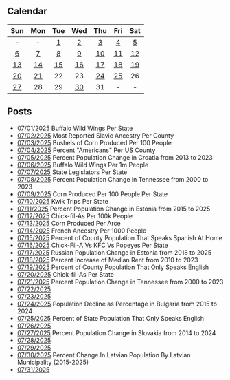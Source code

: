 ## Calendar

|Sun|Mon|Tue|Wed|Thu|Fri|Sat|
|:-:|:-:|:-:|:-:|:-:|:-:|:-:|
| - | - |[1](../../projects/restaurants/Buffalo_Wild_Wings_Per_State/)|[2](../../projects/ethnicity/Slavic_Ancestry_Per_County/)|[3](../../projects/agriculture/Corn_Production_Per_State/)|[4](../../projects/ethnicity/Americans_Per_County/)|[5](../../projects/demography/Population_Change_Croatia_2013-2023/)|
|[6](../../projects/restaurants/Buffalo_Wild_Wings_Per_Capita/)|[7](../../projects/politics/State_Legislators_Per_State/)|[8](../../projects/demography/Population_Change_Tennessee_2000-2023/)|[9](../../projects/agriculture/Corn_Production_Per_Capita/)|[10](../../projects/stores/Kwik_Trip_Per_State/)|[11](../../projects/demography/Population_Change_Estonia_2015-2025/)|[12](../../projects/restaurants/Chick-fil-a_Per_Capita/)|
|[13](../../projects/agriculture/Corn_Production_Per_Acre/)|[14](../../projects/ethnicity/French_In_USA/)|[15](../../projects/demography/Speak_Language_Spanish_At_Home_Per_County/)|[16](../../projects/versus/Chick-Fil-A_Vs_KFC_Vs_Popeyes/)|[17](../../projects/demography/Population_Change_Russians_In_Estonia_2018_2025/)|[18](../../projects/economics/Change_In_Rent_2010-2023_Per_State/)|[19](../../projects/demography/Speak_Only_English_Per_County/)|
|[20](../../projects/restaurants/Chick-fil-a_Per_State/)|[21](../../projects/demography/Population_Change_West_Virginia_2000-2023/)|22|23|[24](../../projects/demography/Population_Change_Turkish_In_Bulgaria_2011-2021/)|[25](../../projects/demography/Speak_Only_English_Per_State/)|26|
|[27](../../projects/demography/Population_Change_Slovakia_2014-2024/)|28|29|[30](../../projects/demography/Population_Change_Latvians_In_Latvia_2015-2025/)|31|-|-|

## Posts

* [07/01/2025](../../projects/restaurants/Buffalo_Wild_Wings_Per_State/) Buffalo Wild Wings Per State
* [07/02/2025](../../projects/ethnicity/Slavic_Ancestry_Per_County/) Most Reported Slavic Ancestry Per County
* [07/03/2025](../../projects/agriculture/Corn_Production_Per_State/) Bushels of Corn Produced Per 100 People
* [07/04/2025](../../projects/ethnicity/Americans_Per_County/) Percent "Americans" Per US County
* [07/05/2025](../../projects/demography/Population_Change_Croatia_2013-2023/) Percent Population Change in Croatia from 2013 to 2023
* [07/06/2025](../../projects/restaurants/Buffalo_Wild_Wings_Per_Capita/) Buffalo Wild Wings Per 1m People
* [07/07/2025](../../projects/politics/State_Legislators_Per_State/) State Legislators Per State
* [07/08/2025](../../projects/demography/Population_Change_Tennessee_2000-2023/) Percent Population Change in Tennessee from 2000 to 2023
* [07/09/2025](../../projects/agriculture/Corn_Production_Per_Capita/) Corn Produced Per 100 People Per State
* [07/10/2025](../../projects/stores/Kwik_Trip_Per_State/) Kwik Trips Per State
* [07/11/2025](../../projects/demography/Population_Change_Estonia_2015-2025/) Percent Population Change in Estonia from 2015 to 2025
* [07/12/2025](../../projects/restaurants/Chick-fil-a_Per_Capita/) Chick-fil-As Per 100k People
* [07/13/2025](../../projects/agriculture/Corn_Production_Per_Acre/) Corn Produced Per Arce
* [07/14/2025](../../projects/ethnicity/French_In_USA/) French Ancestry Per 1000 People
* [07/15/2025](../../projects/demography/Speak_Language_Spanish_At_Home_Per_County/) Percent of County Population That Speaks Spanish At Home
* [07/16/2025](../../projects/versus/Chick-Fil-A_Vs_KFC_Vs_Popeyes/) Chick-Fil-A Vs KFC Vs Popeyes Per State
* [07/17/2025](../../projects/demography/Population_Change_Russians_In_Estonia_2018_2025/) Russian Population Change in Estonia from 2018 to 2025
* [07/18/2025](../../projects/economics/Change_In_Rent_2010-2023_Per_State/) Percent Increase of Median Rent from 2010 to 2023
* [07/19/2025](../../projects/demography/Speak_Only_English_Per_County/) Percent of County Population That Only Speaks English
* [07/20/2025](../../projects/restaurants/Chick-fil-a_Per_State/) Chick-fil-As Per State
* [07/21/2025](../../projects/demography/Population_Change_West_Virginia_2000-2023/) Percent Population Change in Tennessee from 2000 to 2023
* [07/22/2025]()
* [07/23/2025]()
* [07/24/2025](../../projects/demography/Population_Change_Turkish_In_Bulgaria_2011-2021/) Population Decline as Percentage in Bulgaria from 2015 to 2024
* [07/25/2025](../../projects/demography/Speak_Only_English_Per_State/) Percent of State Population That Only Speaks English
* [07/26/2025]()
* [07/27/2025](../../projects/demography/Population_Change_Slovakia_2014-2024/) Percent Population Change in Slovakia from 2014 to 2024
* [07/28/2025]()
* [07/29/2025]()
* [07/30/2025](../../projects/demography/Population_Change_Latvians_In_Latvia_2015-2025/) Percent Change In Latvian Population By Latvian Municipality (2015-2025)
* [07/31/2025]()
